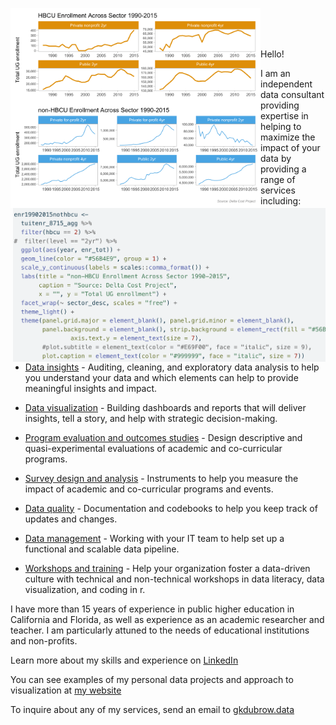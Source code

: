 <p>
<img src="/header_chart.png" align="left" width="400"/> <img src="/header_code.png" align="right" width="500"/>
</p>

<p>

<br> <br> <br>


Hello!

I am an independent data consultant providing expertise in helping to maximize the impact of your data by providing a range of services including:

-   <u>Data insights</u> - Auditing, cleaning, and exploratory data analysis to help you understand your data and which elements can help to provide meaningful insights and impact.

-   <u>Data visualization</u> - Building dashboards and reports that will deliver insights, tell a story, and help with strategic decision-making.

-   <u>Program evaluation and outcomes studies</u> - Design descriptive and quasi-experimental evaluations of academic and co-curricular programs.

-   <u>Survey design and analysis</u> - Instruments to help you measure the impact of academic and co-curricular programs and events.

-   <u>Data quality</u> - Documentation and codebooks to help you keep track of updates and changes.

-   <u>Data management</u> - Working with your IT team to help set up a functional and scalable data pipeline.

-   <u>Workshops and training</u> - Help your organization foster a data-driven culture with technical and non-technical workshops in data literacy, data visualization, and coding in r.

I have more than 15 years of experience in public higher education in California and Florida, as well as experience as an academic researcher and teacher. I am particularly attuned to the needs of educational institutions and non-profits.

Learn more about my skills and experience on [LinkedIn](https://www.linkedin.com/in/dubrowg/)

You can see examples of my personal data projects and approach to visualization at [my website](https://www.gregdubrow.io/)

To inquire about any of my services, send an email to [gkdubrow.data](mailto:gkdubrow.data@gmail.com?subject=Freelance%20Inquiry&body=Body%20text)

</p>
